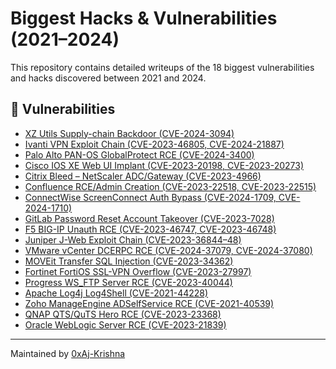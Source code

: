 # Biggest Hacks & Vulnerabilities (2021–2024)

This repository contains detailed writeups of the 18 biggest vulnerabilities and hacks discovered between 2021 and 2024.

## 📂 Vulnerabilities
- [XZ Utils Supply-chain Backdoor (CVE-2024-3094)](vulnerabilities/xz-utils-backdoor.md)
- [Ivanti VPN Exploit Chain (CVE-2023-46805, CVE-2024-21887)](vulnerabilities/ivanti-vpn-exploit.md)
- [Palo Alto PAN-OS GlobalProtect RCE (CVE-2024-3400)](vulnerabilities/palo-alto-globalprotect.md)
- [Cisco IOS XE Web UI Implant (CVE-2023-20198, CVE-2023-20273)](vulnerabilities/cisco-ios-xe.md)
- [Citrix Bleed – NetScaler ADC/Gateway (CVE-2023-4966)](vulnerabilities/citrix-bleed.md)
- [Confluence RCE/Admin Creation (CVE-2023-22518, CVE-2023-22515)](vulnerabilities/confluence-rce.md)
- [ConnectWise ScreenConnect Auth Bypass (CVE-2024-1709, CVE-2024-1710)](vulnerabilities/screenconnect-bypass.md)
- [GitLab Password Reset Account Takeover (CVE-2023-7028)](vulnerabilities/gitlab-reset.md)
- [F5 BIG-IP Unauth RCE (CVE-2023-46747, CVE-2023-46748)](vulnerabilities/f5-bigip-rce.md)
- [Juniper J-Web Exploit Chain (CVE-2023-36844–48)](vulnerabilities/juniper-jweb.md)
- [VMware vCenter DCERPC RCE (CVE-2024-37079, CVE-2024-37080)](vulnerabilities/vmware-vcenter.md)
- [MOVEit Transfer SQL Injection (CVE-2023-34362)](vulnerabilities/moveit-sqli.md)
- [Fortinet FortiOS SSL-VPN Overflow (CVE-2023-27997)](vulnerabilities/fortinet-sslvpn.md)
- [Progress WS_FTP Server RCE (CVE-2023-40044)](vulnerabilities/wsftp-rce.md)
- [Apache Log4j Log4Shell (CVE-2021-44228)](vulnerabilities/log4j-log4shell.md)
- [Zoho ManageEngine ADSelfService RCE (CVE-2021-40539)](vulnerabilities/zoho-manageengine.md)
- [QNAP QTS/QuTS Hero RCE (CVE-2023-23368)](vulnerabilities/qnap-rce.md)
- [Oracle WebLogic Server RCE (CVE-2023-21839)](vulnerabilities/weblogic-rce.md)

---
Maintained by [0xAj-Krishna](https://github.com/0xAj-Krishna)
